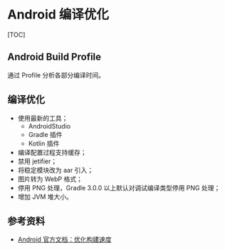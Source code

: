# Android 编译优化

[TOC]

## Android Build Profile

通过 Profile 分析各部分编译时间。

## 编译优化

- 使用最新的工具；
  - AndroidStudio
  - Gradle 插件
  - Kotlin 插件
- 编译配置过程支持缓存；
- 禁用 jetifier；
- 将稳定模块改为 aar 引入；
- 图片转为 WebP 格式；
- 停用 PNG 处理，Gradle 3.0.0 以上默认对调试编译类型停用 PNG 处理；
- 增加 JVM 堆大小。

## 参考资料

* [Android 官方文档：优化构建速度](https://developer.android.com/studio/build/optimize-your-build?hl=zh-cn)